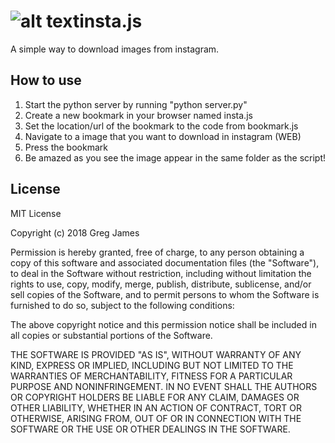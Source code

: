 # ![alt text](http://icons.iconarchive.com/icons/dtafalonso/android-lollipop/128/Downloads-icon.png)insta.js
A simple way to download images from instagram.

## How to use
1. Start the python server by running "python server.py"
2. Create a new bookmark in your browser named insta.js
3. Set the location/url of the bookmark to the code from bookmark.js
4. Navigate to a image that you want to download in instagram (WEB)
5. Press the bookmark
6. Be amazed as you see the image appear in the same folder as the script!

## License
MIT License

Copyright (c) 2018 Greg James

Permission is hereby granted, free of charge, to any person obtaining a copy
of this software and associated documentation files (the "Software"), to deal
in the Software without restriction, including without limitation the rights
to use, copy, modify, merge, publish, distribute, sublicense, and/or sell
copies of the Software, and to permit persons to whom the Software is
furnished to do so, subject to the following conditions:

The above copyright notice and this permission notice shall be included in all
copies or substantial portions of the Software.

THE SOFTWARE IS PROVIDED "AS IS", WITHOUT WARRANTY OF ANY KIND, EXPRESS OR
IMPLIED, INCLUDING BUT NOT LIMITED TO THE WARRANTIES OF MERCHANTABILITY,
FITNESS FOR A PARTICULAR PURPOSE AND NONINFRINGEMENT. IN NO EVENT SHALL THE
AUTHORS OR COPYRIGHT HOLDERS BE LIABLE FOR ANY CLAIM, DAMAGES OR OTHER
LIABILITY, WHETHER IN AN ACTION OF CONTRACT, TORT OR OTHERWISE, ARISING FROM,
OUT OF OR IN CONNECTION WITH THE SOFTWARE OR THE USE OR OTHER DEALINGS IN THE
SOFTWARE.
